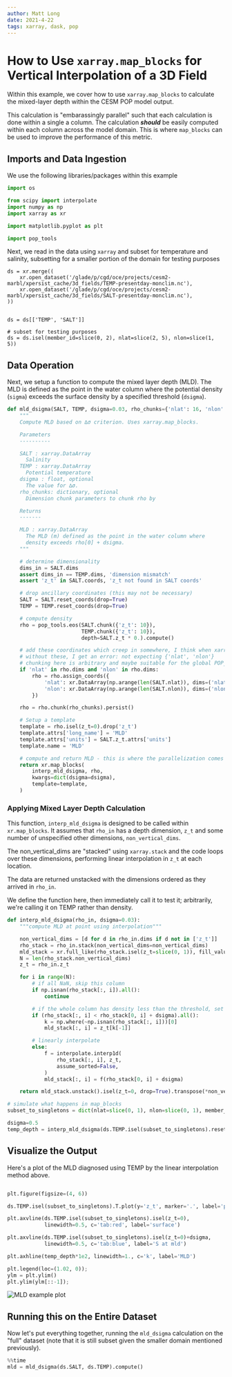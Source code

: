 ```yaml
---
author: Matt Long
date: 2021-4-22
tags: xarray, dask, pop
---
```


# How to Use `xarray.map_blocks` for Vertical Interpolation of a 3D Field

Within this example, we cover how to use `xarray.map_blocks` to calculate the mixed-layer depth within the CESM POP model output.

This calculation is "embarassingly parallel" such that each calculation is done within a single a column. The calculation **_should_** be easily computed within each column across the model domain. This is where `map_blocks` can be used to improve the performance of this metric.

## Imports and Data Ingestion

We use the following libraries/packages within this example

```python
import os

from scipy import interpolate
import numpy as np
import xarray as xr

import matplotlib.pyplot as plt

import pop_tools
```

Next, we read in the data using `xarray` and subset for temperature and salinity, subsetting for a smaller portion of the domain for testing purposes

```
ds = xr.merge((
    xr.open_dataset('/glade/p/cgd/oce/projects/cesm2-marbl/xpersist_cache/3d_fields/TEMP-presentday-monclim.nc'),
    xr.open_dataset('/glade/p/cgd/oce/projects/cesm2-marbl/xpersist_cache/3d_fields/SALT-presentday-monclim.nc'),
))


ds = ds[['TEMP', 'SALT']]

# subset for testing purposes
ds = ds.isel(member_id=slice(0, 2), nlat=slice(2, 5), nlon=slice(1, 5))
```

## Data Operation

Next, we setup a function to compute the mixed layer depth (MLD). The MLD is defined as the point in the water column where the potential density (`sigma`) exceeds the surface density by a specified threshold (`dsigma`).

```python
def mld_dsigma(SALT, TEMP, dsigma=0.03, rho_chunks={'nlat': 16, 'nlon': 16}):
    """
    Compute MLD based on ∆σ criterion. Uses xarray.map_blocks.

    Parameters
    ----------

    SALT : xarray.DataArray
      Salinity
    TEMP : xarray.DataArray
      Potential temperature
    dsigma : float, optional
      The value for ∆σ.
    rho_chunks: dictionary, optional
      Dimension chunk parameters to chunk rho by

    Returns
    -------

    MLD : xarray.DataArray
      The MLD (m) defined as the point in the water column where
      density exceeds rho[0] + dsigma.
    """

    # determine dimensionality
    dims_in = SALT.dims
    assert dims_in == TEMP.dims, 'dimension mismatch'
    assert 'z_t' in SALT.coords, 'z_t not found in SALT coords'

    # drop ancillary coordinates (this may not be necessary)
    SALT = SALT.reset_coords(drop=True)
    TEMP = TEMP.reset_coords(drop=True)

    # compute density
    rho = pop_tools.eos(SALT.chunk({'z_t': 10}),
                        TEMP.chunk({'z_t': 10}),
                        depth=SALT.z_t * 0.).compute()

    # add these coordinates which creep in somewhere, I think when xarray does the unstack
    # without these, I get an error: not expecting {'nlat', 'nlon'}
    # chunking here is arbitrary and maybe suitable for the global POP_gx1v7 grid
    if 'nlat' in rho.dims and 'nlon' in rho.dims:
        rho = rho.assign_coords({
            'nlat': xr.DataArray(np.arange(len(SALT.nlat)), dims=('nlat')),
            'nlon': xr.DataArray(np.arange(len(SALT.nlon)), dims=('nlon')),
        })

    rho = rho.chunk(rho_chunks).persist()

    # Setup a template
    template = rho.isel(z_t=0).drop('z_t')
    template.attrs['long_name'] = 'MLD'
    template.attrs['units'] = SALT.z_t.attrs['units']
    template.name = 'MLD'

    # compute and return MLD - this is where the parallelization comes in
    return xr.map_blocks(
        interp_mld_dsigma, rho,
        kwargs=dict(dsigma=dsigma),
        template=template,
    )
```

### Applying Mixed Layer Depth Calculation

This function, `interp_mld_dsigma` is designed to be called within `xr.map_blocks`. It assumes that `rho_in` has a depth dimension, `z_t` and some number of unspecified other dimensions, `non_vertical_dims`.

The non_vertical_dims are "stacked" using `xarray.stack` and the code loops over these dimensions, performing linear interpolation in `z_t` at each location.

The data are returned unstacked with the dimensions ordered as they arrived in `rho_in`.

We define the function here, then immediately call it to test it; arbitrarily, we're calling it on TEMP rather than density.

```python
def interp_mld_dsigma(rho_in, dsigma=0.03):
    """compute MLD at point using interpolation"""

    non_vertical_dims = [d for d in rho_in.dims if d not in ['z_t']]
    rho_stack = rho_in.stack(non_vertical_dims=non_vertical_dims)
    mld_stack = xr.full_like(rho_stack.isel(z_t=slice(0, 1)), fill_value=np.nan)
    N = len(rho_stack.non_vertical_dims)
    z_t = rho_in.z_t

    for i in range(N):
        # if all NaN, skip this column
        if np.isnan(rho_stack[:, i]).all():
            continue

        # if the whole column has density less than the threshold, set MLD to deepest point
        if (rho_stack[:, i] < rho_stack[0, i] + dsigma).all():
            k = np.where(~np.isnan(rho_stack[:, i]))[0]
            mld_stack[:, i] = z_t[k[-1]]

        # linearly interpolate
        else:
            f = interpolate.interp1d(
                rho_stack[:, i], z_t,
                assume_sorted=False,
            )
            mld_stack[:, i] = f(rho_stack[0, i] + dsigma)

    return mld_stack.unstack().isel(z_t=0, drop=True).transpose(*non_vertical_dims)

# simulate what happens in map_blocks
subset_to_singletons = dict(nlat=slice(0, 1), nlon=slice(0, 1), member_id=slice(0, 1), month=slice(0, 1))

dsigma=0.5
temp_depth = interp_mld_dsigma(ds.TEMP.isel(subset_to_singletons).reset_coords(drop=True), dsigma=dsigma)
```

## Visualize the Output

Here's a plot of the MLD diagnosed using TEMP by the linear interpolation method above.

```python

plt.figure(figsize=(4, 6))

ds.TEMP.isel(subset_to_singletons).T.plot(y='z_t', marker='.', label='profile')

plt.axvline(ds.TEMP.isel(subset_to_singletons).isel(z_t=0),
            linewidth=0.5, c='tab:red', label='surface')

plt.axvline(ds.TEMP.isel(subset_to_singletons).isel(z_t=0)+dsigma,
            linewidth=0.5, c='tab:blue', label='S at mld')

plt.axhline(temp_depth*1e2, linewidth=1., c='k', label='MLD')

plt.legend(loc=(1.02, 0));
ylm = plt.ylim()
plt.ylim(ylm[::-1]);
```

![MLD example plot](images/mld_example_plot.png)

## Running this on the Entire Dataset

Now let's put everything together, running the `mld_dsigma` calculation on the "full" dataset (note that it is still subset given the smaller domain mentioned previously).

```python
%%time
mld = mld_dsigma(ds.SALT, ds.TEMP).compute()
```
